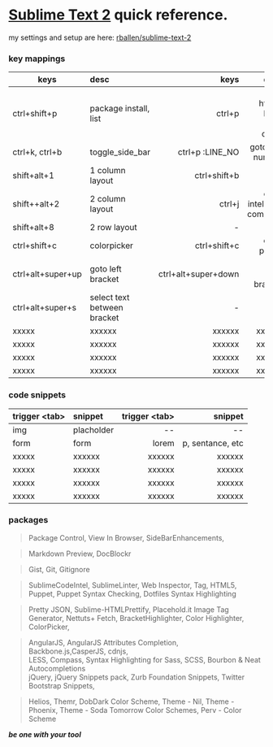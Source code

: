[Sublime Text 2](http://www.sublimetext.com/2) quick reference.
=======================================
my settings and setup are here: [rballen/sublime-text-2](https://github.com/rballen/sublime-text-2)

### key mappings 

| keys          | desc          |  keys    |      desc|
| ------------- |:------------- | --------:| --------:|
|ctrl+shift+p     | package install, list |ctrl+p    | '#' in html 4 DOM drop down|
|ctrl+k, ctrl+b   | toggle_side_bar       | ctrl+p :LINE_NO     | goto line number|
|shift+alt+1      | 1 column layout       | ctrl+shift+b	 | build|
|shift++alt+2     | 2 column layout       |ctrl+j         | code intel auto complete|
|shift+alt+8      | 2 row layout          |	   -      |	     -        |
|ctrl+shift+c      | colorpicker          |ctrl+shift+c	| color picker|
|ctrl+alt+super+up | goto left bracket   |ctrl+alt+super+down | goto right bracket|
|ctrl+alt+super+s  | select text between bracket|	  -        |	 -            |
|xxxxx           | xxxxxx  |  xxxxxx     |  xxxxxx |
|xxxxx  		 | xxxxxx  |  xxxxxx     |  xxxxxx |
|xxxxx           | xxxxxx  |  xxxxxx     |  xxxxxx |
|xxxxx  		 | xxxxxx  |  xxxxxx     |  xxxxxx |

### code snippets

| trigger &lt;tab&gt;     | snippet   |  trigger &lt;tab&gt;  |   snippet|
| ---------- |:---------- | --------:| --------:|
|img      | placholder   | -- | --	 |
|form     |  form        | lorem   | p, sentance, etc |	
|xxxxx    | xxxxxx       |  xxxxxx |  xxxxxx |
|xxxxx    | xxxxxx       |  xxxxxx |  xxxxxx |
|xxxxx    | xxxxxx       |  xxxxxx |  xxxxxx |
|xxxxx    | xxxxxx       |  xxxxxx |  xxxxxx |


### packages
>Package Control, View In Browser, SideBarEnhancements, 

>Markdown Preview, DocBlockr

>Gist, Git, Gitignore

>SublimeCodeIntel, SublimeLinter, Web Inspector, Tag, HTML5, Puppet, Puppet Syntax Checking, Dotfiles Syntax Highlighting    

>Pretty JSON, Sublime-HTMLPrettify, Placehold.it Image Tag Generator,
>Nettuts+ Fetch, BracketHighlighter, Color Highlighter, ColorPicker,

>AngularJS, AngularJS Attributes Completion,    
>Backbone.js,CasperJS, cdnjs,     
>LESS, Compass, Syntax Highlighting for Sass, SCSS, Bourbon & Neat Autocompletions      
>jQuery, jQuery Snippets pack,
>Zurb Foundation Snippets, Twitter Bootstrap Snippets,


>Helios, Themr, DobDark Color Scheme, Theme - Nil, Theme - Phoenix, Theme - Soda
>Tomorrow Color Schemes, Perv - Color Scheme


___be one with your tool___